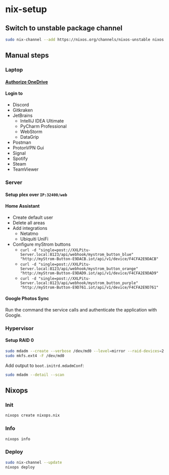 # nix-setup

## Switch to unstable package channel

```bash
sudo nix-channel --add https://nixos.org/channels/nixos-unstable nixos
```

## Manual steps

### Laptop

#### [Authorize OneDrive](https://github.com/abraunegg/onedrive/blob/master/docs/USAGE.md#authorize-the-application-with-your-onedrive-account)

#### Login to

- Discord
- Gitkraken
- JetBrains
  - IntelliJ IDEA Ultimate
  - PyCharm Professional
  - WebStorm
  - DataGrip
- Postman
- ProtonVPN Gui
- Signal
- Spotify
- Steam
- TeamViewer

### Server

#### Setup plex over `IP:32400/web`

#### Home Assistant

- Create default user
- Delete all areas
- Add integrations
  - Netatmo
  - Ubiquiti UniFi
- Configure myStrom buttons
  - `curl -d "single=post://XXLPitu-Server.local:8123/api/webhook/mystrom_button_blue" "http://myStrom-Button-E9DACB.iot/api/v1/device/F4CFA2E9DACB"`
  - `curl -d "single=post://XXLPitu-Server.local:8123/api/webhook/mystrom_button_orange" "http://myStrom-Button-E9DAD9.iot/api/v1/device/F4CFA2E9DAD9"`
  - `curl -d "single=post://XXLPitu-Server.local:8123/api/webhook/mystrom_button_purple" "http://myStrom-Button-E9D761.iot/api/v1/device/F4CFA2E9D761"`

#### Google Photos Sync

Run the command the service calls and authenticate the application with Google.

### Hypervisor

#### Setup RAID 0

```bash
sudo mdadm --create --verbose /dev/md0 --level=mirror --raid-devices=2 /dev/sda /dev/sdb
sudo mkfs.ext4 -F /dev/md0
```

Add output to `boot.initrd.mdadmConf`:

```bash
sudo mdadm --detail --scan
```

## Nixops

### Init

```bash
nixops create nixops.nix
```

### Info

```bash
nixops info
```

### Deploy

```bash
sudo nix-channel --update
nixops deploy
```
